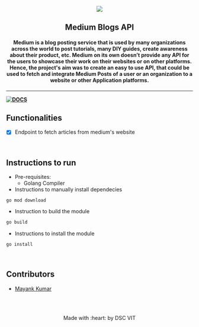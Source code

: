 <p align="center">
	<img src="https://user-images.githubusercontent.com/30529572/72455010-fb38d400-37e7-11ea-9c1e-8cdeb5f5906e.png" />
	<h2 align="center"> Medium Blogs API </h2>
	<h4 align="center"> Medium is a blog posting service that is used by many organizations across the world to post tutorials, many DIY guides, create awareness about their product, etc. Medium on its own doesn’t provide any API for the users to showcase their work on their websites or on other platforms.
Hence, the project's aim was to create an easy to use API, that could be used to fetch and integrate Medium Posts of a user or an organization to a website or other Application platforms.
 <h4>
</p>

---
[![DOCS](https://img.shields.io/badge/Documentation-see%20docs-green?style=flat-square&logo=appveyor)](https://web.postman.co/collections/10749950-07deca31-2cf8-4560-8235-66ed719ef0b7?version=latest&workspace=333e2c6b-3292-4bb6-87ac-344feae62c1a) 


## Functionalities
- [X]  Endpoint to fetch articles from medium's website

<br>


## Instructions to run

* Pre-requisites:
	-  Golang Compiler
* Instructions to manually install dependecies
```
go mod download
```

*  Instruction to build the module
```bash
go build
```

* Instructions to install the module

```bash
go install
```

<br>

## Contributors

* [ Mayank Kumar ](https://github.com/mayankkumar2)



<br>
<br>

<p align="center">
	Made with :heart: by DSC VIT
</p>

